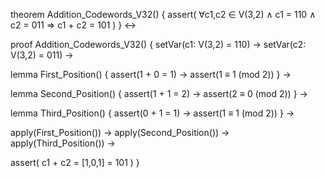theorem Addition_Codewords_V32() {
  assert(
    ∀c1,c2 ∈ V(3,2) ∧ 
    c1 = 110 ∧ 
    c2 = 011 
    ⇒ c1 + c2 = 101
  )
} ↔

proof Addition_Codewords_V32() {
  setVar(c1: V(3,2) = 110) →
  setVar(c2: V(3,2) = 011) →
  
  lemma First_Position() {
    assert(1 + 0 = 1) →
    assert(1 ≡ 1 (mod 2))
  } →
  
  lemma Second_Position() {
    assert(1 + 1 = 2) →
    assert(2 ≡ 0 (mod 2))
  } →
  
  lemma Third_Position() {
    assert(0 + 1 = 1) →
    assert(1 ≡ 1 (mod 2))
  } →
  
  apply(First_Position()) →
  apply(Second_Position()) →
  apply(Third_Position()) →
  
  assert(
    c1 + c2 = [1,0,1] = 101
  )
}